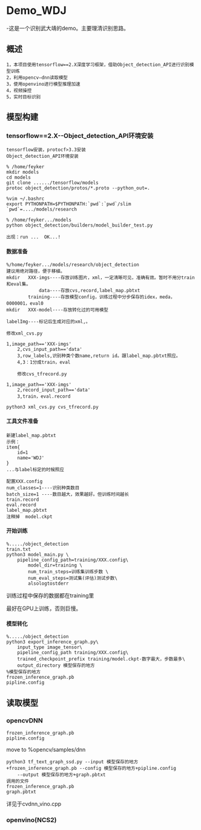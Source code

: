 # Demo_WDJ
-这是一个识别武大靖的demo。主要理清识别思路。
## 概述
	1，本项目使用tensorflow==2.X深度学习框架，借助Object_detection_API进行识别模型训练
	2，利用opencv—dnn读取模型
	3，使用openvino进行模型推理加速
	4，视频操控
	5，实时目标识别
## 模型构建
### tensorflow==2.X--Object_detection_API环境安装
	tensorflow安装，protocf>3.3安装
	Object_detection_API环境安装
	
	% /home/feyker
	mkdir models
	cd models
	git clone ....../tensorflow/models
	protoc object_detection/protos/*.proto --python_out=.
	
	%vim ¬/.bashrc
	export PYTHONPATH=$PYTHONPATH:`pwd`:`pwd`/slim
	`pwd`=..../models/research
	
	% /home/feyker.../models
	python object_detection/builders/model_builder_test.py

	出现：run ...  OK...!
#### 数据准备
	%/home/feyker.../models/research/object_detection
	建议用绝对路径，便于移植。
	mkdir   XXX-imgs----存放训练图片，xml，一定清晰可见，准确有效。暂时不用分train和eval集。
            	data----存放cvs,record,label_map.pbtxt
        	training----存放模型config，训练过程中分步保存的idex，meda，0000001，eval0
	mkdir   XXX-model----存放转化过的可用模型

	labelImg----标记后生成对应的xml,。

	修改xml_cvs.py 
	
	1,image_path=='XXX-imgs'
        2,cvs_input_path=='data'
        3,row_labels,识别种类个数name,return id。跟label_map.pbtxt照应。
        4,3：1分成train，eval
	
        修改cvs_tfrecord.py 
	
	1,image_path=='XXX-imgs'
        2,record_input_path=='data'
        3,train，eval.record
	
	python3 xml_cvs.py cvs_tfrecord.py
#### 工具文件准备
	新建label_map.pbtxt
	示例：
	item{
  		id=1
  		name='WDJ'
	}
	...与label标定的时候照应

	配置XXX.config
	num_classes=1----识别种类数目
	batch_size=1 ----数目越大，效果越好。但训练时间越长
	train.record
	eval.record
	label_map.pbtxt
	注释掉  model.ckpt

#### 开始训练
	%...../object_detection
	train.txt
	python3 model_main.py \
		pipeline_config_path=training/XXX.config\
        	model_dir=training \
        	num_train_steps=训练集训练步数 \
        	num_eval_steps=测试集(评估)测试步数\
        	alsologtostderr
		
训练过程中保存的数据都在training里

最好在GPU上训练，否则巨慢。
#### 模型转化
	%...../object_detection
	python3 export_inference_graph.py\
 		input_type image_tensor\
 		pipeline_config_path training/XXX.config\
		trained_checkpoint_prefix training/model.ckpt-数字最大，步数最多\
 		output_directory 模型保存的地方
	%模型保存的地方
	frozen_inference_graph.pb
	pipline.config

## 读取模型
### opencvDNN
	frozen_inference_graph.pb
	pipline.config
	
move to %opencv/samples/dnn

	python3 tf_text_graph_ssd.py --input 模型保存的地方+frozen_inference_graph.pb --config 模型保存的地方+pipline.config
		--output 模型保存的地方+graph.pbtxt
	调用的文件
	frozen_inference_graph.pb
	graph.pbtxt

详见于cvdnn_vino.cpp

### openvino(NCS2)

	

